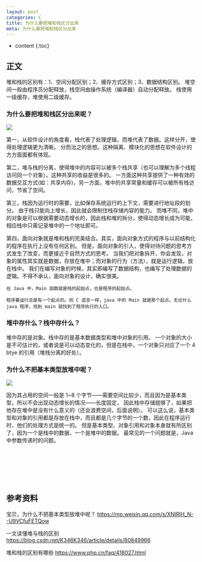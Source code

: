 ```yaml
---
layout: post
categories: C
title: 为什么要把堆和栈区分出来
meta: 为什么要把堆和栈区分出来
---
```

* content
{:toc}

## 正文

堆和栈的区别有：1、空间分配区别；2、缓存方式区别；3、数据结构区别。
堆空间一般由程序员分配释放，栈空间由操作系统（编译器）自动分配释放。
栈使用一级缓存，堆使用二级缓存。

### 为什么要把堆和栈区分出来呢？

![]({{site.baseurl}}/images/20211009/20211009112629.jpg)

第一，从软件设计的角度看，栈代表了处理逻辑，而堆代表了数据。这样分开，使得处理逻辑更为清晰。
分而治之的思想。这种隔离、模块化的思想在软件设计的方方面面都有体现。

第二，堆与栈的分离，使得堆中的内容可以被多个栈共享（也可以理解为多个线程访问同一个对象）。这种共享的收益是很多的。
一方面这种共享提供了一种有效的数据交互方式(如：共享内存)，另一方面，堆中的共享常量和缓存可以被所有栈访问，节省了空间。

第三，栈因为运行时的需要，比如保存系统运行的上下文，需要进行地址段的划分。
由于栈只能向上增长，因此就会限制住栈存储内容的能力。
而堆不同，堆中的对象是可以根据需要动态增长的，因此栈和堆的拆分，使得动态增长成为可能，相应栈中只需记录堆中的一个地址即可。

第四，面向对象就是堆和栈的完美结合。其实，面向对象方式的程序与以前结构化的程序在执行上没有任何区别。
但是，面向对象的引入，使得对待问题的思考方式发生了改变，而更接近于自然方式的思考。
当我们把对象拆开，你会发现，对象的属性其实就是数据，存放在堆中；而对象的行为（方法），就是运行逻辑，放在栈中。
我们在编写对象的时候，其实即编写了数据结构，也编写了处理数据的逻辑。不得不承认，面向对象的设计，确实很美。

    在 Java 中，Main 函数就是栈的起始点，也是程序的起始点。
    
    程序要运行总是有一个起点的。同 C 语言一样，java 中的 Main 就是那个起点。无论什么 java 程序，找到 main 就找到了程序执行的入口。

### 堆中存什么？栈中存什么？

堆中存的是对象。栈中存的是基本数据类型和堆中对象的引用。
一个对象的大小是不可估计的，或者说是可以动态变化的，但是在栈中，一个对象只对应了一个 4 btye 的引用（堆栈分离的好处）。

### 为什么不把基本类型放堆中呢？

![]({{site.baseurl}}/images/20211009/20211009112627.jpg)

因为其占用的空间一般是 1~8 个字节——需要空间比较少，而且因为是基本类型，所以不会出现动态增长的情况——长度固定，
因此栈中存储就够了，如果把他存在堆中是没有什么意义的（还会浪费空间，后面说明）。
可以这么说，基本类型和对象的引用都是存放在栈中，而且都是几个字节的一个数，因此在程序运行时，他们的处理方式是统一的。
但是基本类型、对象引用和对象本身就有所区别了，因为一个是栈中的数据、一个是堆中的数据。
最常见的一个问题就是，Java 中参数传递时的问题。


<br/><br/><br/><br/><br/>
## 参考资料

宝贝，为什么不把基本类型放堆中呢？ <https://mp.weixin.qq.com/s/XNIRlH_N--U9VCfuFETQow>

一文读懂堆与栈的区别 <https://blog.csdn.net/K346K346/article/details/80849966>

堆和栈的区别有哪些 <https://www.php.cn/faq/418027.html>

